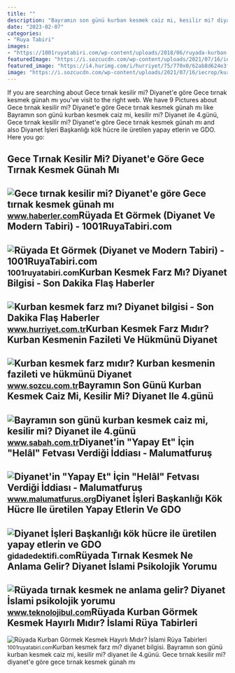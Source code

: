 ```yaml
---
title: ""
description: "Bayramın son günü kurban kesmek caiz mi, kesilir mi? diyanet ile 4.günü"
date: "2023-02-07"
categories:
- "Ruya Tabiri"
images:
- "https://1001ruyatabiri.com/wp-content/uploads/2018/06/ruyada-kurban-eti-görmek-veya-yemek-ruyada-kurban-bayrami-gormek.jpg"
featuredImage: "https://i.sozcucdn.com/wp-content/uploads/2021/07/16/iecrop/kurban-bayrami-depo_16_9_1626443011-670x371.jpg?w=1200&amp;h=675&amp;mode=crop"
featured_image: "https://i4.hurimg.com/i/hurriyet/75/770x0/62ab8d624e3fe11524750704.jpg"
image: "https://i.sozcucdn.com/wp-content/uploads/2021/07/16/iecrop/kurban-bayrami-depo_16_9_1626443011-670x371.jpg?w=1200&amp;h=675&amp;mode=crop"
---
```


If you are searching about Gece tırnak kesilir mi? Diyanet'e göre Gece tırnak kesmek günah mı you've visit to the right web. We have 9 Pictures about Gece tırnak kesilir mi? Diyanet'e göre Gece tırnak kesmek günah mı like Bayramın son günü kurban kesmek caiz mi, kesilir mi? Diyanet ile 4.günü, Gece tırnak kesilir mi? Diyanet'e göre Gece tırnak kesmek günah mı and also Diyanet İşleri Başkanlığı kök hücre ile üretilen yapay etlerin ve GDO. Here you go:

Gece Tırnak Kesilir Mi? Diyanet'e Göre Gece Tırnak Kesmek Günah Mı
------------------------------------------------------------------

 ![Gece tırnak kesilir mi? Diyanet'e göre Gece tırnak kesmek günah mı](https://i.hbrcdn.com/haber/2023/01/07/gece-tirnak-kesilir-mi-diyanet-e-gore-gece-15544298_1327_amp.jpg) <small>www.haberler.com</small>Rüyada Et Görmek (Diyanet Ve Modern Tabiri) - 1001RuyaTabiri.com
----------------------------------------------------------------

 ![Rüyada Et Görmek (Diyanet ve Modern Tabiri) - 1001RuyaTabiri.com](https://1001ruyatabiri.com/wp-content/uploads/2019/12/ruyada-et-gormek-kokmus-et-pisirmek-kemikli-et-kesmek-ruyada-beyaz-et-yemek-pismis-et-cig-et-gormek-kirmizi-et-1001ruyatabiri.jpg) <small>1001ruyatabiri.com</small>Kurban Kesmek Farz Mı? Diyanet Bilgisi - Son Dakika Flaş Haberler
-----------------------------------------------------------------

 ![Kurban kesmek farz mı? Diyanet bilgisi - Son Dakika Flaş Haberler](https://i4.hurimg.com/i/hurriyet/75/750x422/628dd3ac7af5070d7046cec1.jpg) <small>www.hurriyet.com.tr</small>Kurban Kesmek Farz Mıdır? Kurban Kesmenin Fazileti Ve Hükmünü Diyanet
---------------------------------------------------------------------

 ![Kurban kesmek farz mıdır? Kurban kesmenin fazileti ve hükmünü Diyanet](https://i.sozcucdn.com/wp-content/uploads/2021/07/16/iecrop/kurban-bayrami-depo_16_9_1626443011-670x371.jpg?w=1200&h=675&mode=crop) <small>www.sozcu.com.tr</small>Bayramın Son Günü Kurban Kesmek Caiz Mi, Kesilir Mi? Diyanet Ile 4.günü
-----------------------------------------------------------------------

 ![Bayramın son günü kurban kesmek caiz mi, kesilir mi? Diyanet ile 4.günü](https://iasbh.tmgrup.com.tr/137216/752/395/0/0/1280/671?u=https://isbh.tmgrup.com.tr/sbh/2022/07/11/kurban-3-gun-ve-4-gun-kesilir-mi-diyanet-ile-bayramin-son-gunu-kurban-kesilir-mi-caiz-midir-1657521511640.jpg) <small>www.sabah.com.tr</small>Diyanet'in "Yapay Et" İçin "Helâl" Fetvası Verdiği İddiası - Malumatfuruş
-------------------------------------------------------------------------

 ![Diyanet'in "Yapay Et" İçin "Helâl" Fetvası Verdiği İddiası - Malumatfuruş](https://www.malumatfurus.org/wp-content/uploads/diyanet-yapay-et-fetvasi.png) <small>www.malumatfurus.org</small>Diyanet İşleri Başkanlığı Kök Hücre Ile üretilen Yapay Etlerin Ve GDO
---------------------------------------------------------------------

 ![Diyanet İşleri Başkanlığı kök hücre ile üretilen yapay etlerin ve GDO](https://i4.hurimg.com/i/hurriyet/75/770x0/62ab8d624e3fe11524750704.jpg) <small>gidadedektifi.com</small>Rüyada Tırnak Kesmek Ne Anlama Gelir? Diyanet İslami Psikolojik Yorumu
----------------------------------------------------------------------

 ![Rüyada tırnak kesmek ne anlama gelir? Diyanet İslami psikolojik yorumu](https://cdn.teknolojibul.com/wp-content/uploads/2022/12/28090208/Ruyada-tirnak-kesmek.jpg) <small>www.teknolojibul.com</small>Rüyada Kurban Görmek Kesmek Hayırlı Mıdır? İslami Rüya Tabirleri
----------------------------------------------------------------

 ![Rüyada Kurban Görmek Kesmek Hayırlı Mıdır? İslami Rüya Tabirleri](https://1001ruyatabiri.com/wp-content/uploads/2018/06/ruyada-kurban-eti-görmek-veya-yemek-ruyada-kurban-bayrami-gormek.jpg) <small>1001ruyatabiri.com</small>Kurban kesmek farz mı? diyanet bilgisi. Bayramın son günü kurban kesmek caiz mi, kesilir mi? diyanet ile 4.günü. Gece tırnak kesilir mi? diyanet'e göre gece tırnak kesmek günah mı

